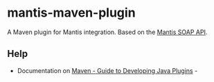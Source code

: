 mantis-maven-plugin
===================

A Maven plugin for Mantis integration.
Based on the [Mantis SOAP API](http://www.mantisbt.org/wiki/doku.php/mantisbt:faq#does_mantisbt_provide_a_webservice_interface).


Help
----

* Documentation on [Maven - Guide to Developing Java Plugins](http://maven.apache.org/guides/plugin/guide-java-plugin-development.html)
                          - 
